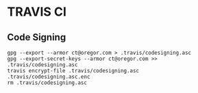 # TRAVIS CI

## Code Signing

    gpg --export --armor ct@oregor.com > .travis/codesigning.asc
    gpg --export-secret-keys --armor ct@oregor.com >> .travis/codesigning.asc
    travis encrypt-file .travis/codesigning.asc .travis/codesigning.asc.enc
    rm .travis/codesigning.asc

